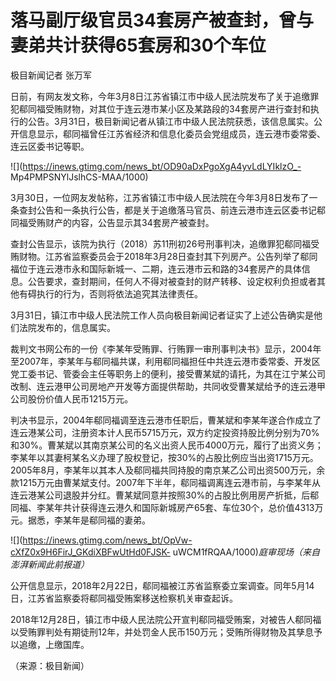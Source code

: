 # 落马副厅级官员34套房产被查封，曾与妻弟共计获得65套房和30个车位

极目新闻记者 张万军

日前，有网友发文称，今年3月8日江苏省镇江市中级人民法院发布了关于追缴罪犯郗同福受贿财物，对其位于连云港市某小区及某路段的34套房产进行查封和执行的公告。3月31日，极目新闻记者从镇江市中级人民法院获悉，该信息属实。公开信息显示，郗同福曾任江苏省经济和信息化委员会党组成员，连云港市委常委、连云区委书记等职。

![](https://inews.gtimg.com/news_bt/OD90aDxPgoXgA4yvLdLYIklzO_-
Mp4PMPSNYlJslhCS-MAA/1000)

3月30日，一位网友发帖称，江苏省镇江市中级人民法院在今年3月8日发布了一条查封公告和一条执行公告，都是关于追缴落马官员、前连云港市连云区委书记郗同福受贿财产的内容，公告显示其34套房产被查封。

查封公告显示，该院为执行（2018）苏11刑初26号刑事判决，追缴罪犯郗同福受贿财物。江苏省监察委员会于2018年3月28日查封其下列房产。公告列举了郗同福位于连云港市永和国际新城一、二期，连云港市云和路的34套房产的具体信息。公告要求，查封期间，任何人不得对被查封的财产转移、设定权利负担或者其他有碍执行的行为，否则将依法追究其法律责任。

3月31日，镇江市中级人民法院工作人员向极目新闻记者证实了上述公告确实是他们法院发布的，信息属实。

裁判文书网公布的一份《李某年受贿罪、行贿罪一审刑事判决书》显示，2004年至2007年，李某年与郗同福共谋，利用郗同福担任中共连云港市委常委、开发区党工委书记、管委会主任等职务上的便利，接受曹某斌的请托，为其在江宁某公司改制、连云港甲公司房地产开发等方面提供帮助，共同收受曹某斌给予的连云港甲公司股份价值人民币1215万元。

判决书显示，2004年郗同福调至连云港市任职后，曹某斌和李某年遂合作成立了连云港某公司，注册资本计人民币5715万元，双方约定投资持股比例分别为70%和30%。曹某斌以其南京某公司的名义出资人民币4000万元，履行了出资义务；李某年以其妻柯某名义办理了股权登记，按30%的占股比例应当出资1715万元。2005年8月，李某年以其本人及郗同福共同持股的南京某乙公司出资500万元，余款1215万元由曹某斌支付。2007年下半年，郗同福调离连云港市前，与李某年从连云港某公司退股并分红。曹某斌同意并按照30%的占股比例用房产折抵，后郗同福、李某年共计获得连云港久和国际新城房产65套、车位30个，总价值4313万元。据悉，李某年是郗同福的妻弟。

![](https://inews.gtimg.com/news_bt/OpVw-cXfZ0x9H6FirJ_GKdiXBFwUtHd0FJSK-
uWCM1fRQAA/1000)_庭审现场（来自澎湃新闻此前报道）_

公开信息显示，2018年2月22日，郗同福被江苏省监察委立案调查。同年5月14日，江苏省监察委将郗同福受贿案移送检察机关审查起诉。

2018年12月28日，镇江市中级人民法院公开宣判郗同福受贿案，对被告人郗同福以受贿罪判处有期徒刑12年，并处罚金人民币150万元；受贿所得财物及其孳息予以追缴，上缴国库。

（来源：极目新闻）

